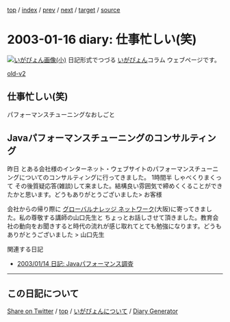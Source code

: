 [top](https://igapyon.github.io/diary/) 
 / [index](https://igapyon.github.io/diary/2003/index.html) 
 / [prev](https://igapyon.github.io/diary/2003/ig030114.html) 
 / [next](https://igapyon.github.io/diary/2003/ig030119.html) 
 / [target](https://igapyon.github.io/diary/2003/ig030116.html) 
 / [source](https://github.com/igapyon/diary/blob/gh-pages/2003/ig030116.html.src.md) 

2003-01-16 diary: 仕事忙しい(笑)
=====================================================================================================
[![いがぴょん画像(小)](https://igapyon.github.io/diary/images/iga200306s.jpg "いがぴょん")](https://igapyon.github.io/diary/memo/memoigapyon.html) 日記形式でつづる [いがぴょん](https://igapyon.github.io/diary/memo/memoigapyon.html)コラム ウェブページです。

[old-v2](ig030116-orig.html)

## 仕事忙しい(笑)

パフォーマンスチューニングなおしごと


## Javaパフォーマンスチューニングのコンサルティング

昨日 とある会社様のインターネット・ウェブサイトのパフォーマンスチューニングについてのコンサルティングに行ってきました。
1時間半 しゃべくりまくって その後質疑応答(雑談)して来ました。結構良い雰囲気で締めくくることができたかと思います。どうもありがとうございました> お客様

会社からの帰り際に [グローバルナレッジ ネットワーク](http://www.globalknowledge.co.jp/)(大阪)に寄ってきました。私の尊敬する講師の山口先生と ちょっとお話しさせて頂きました。教育会社の動向をお聞きすると時代の流れが感じ取れてとても勉強になります。どうもありがとうございました > 山口先生

関連する日記

* [2003/01/14 日記: Javaパフォーマンス調査](ig030114.html)

----------------------------------------------------------------------------------------------------

## この日記について

[Share on Twitter](https://twitter.com/intent/tweet?hashtags=igapyon%2Cdiary%2C%E3%81%84%E3%81%8C%E3%81%B4%E3%82%87%E3%82%93&text=%E4%BB%95%E4%BA%8B%E5%BF%99%E3%81%97%E3%81%84%28%E7%AC%91%29&url=https%3A%2F%2Figapyon.github.io%2Fdiary%2F2003%2Fig030116.html) / [top](../index.html) / [いがぴょんについて](https://igapyon.github.io/diary/memo/memoigapyon.html) / [Diary Generator](https://github.com/igapyon/igapyonv3)
